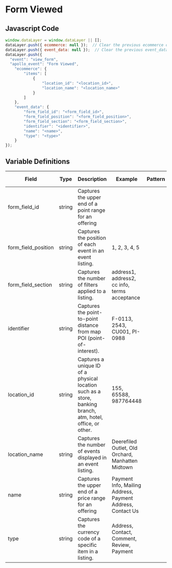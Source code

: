 # Form Viewed

### 

## Javascript Code
```js
window.dataLayer = window.dataLayer || [];
dataLayer.push({ ecommerce: null });  // Clear the previous ecommerce object.
dataLayer.push({ event_data: null });  // Clear the previous event_data object.
dataLayer.push({
  "event": "view_form",
  "apollo_event": "Form Viewed",
    "ecommerce": {
        "items": [
            {
                "location_id": "<location_id>",
                "location_name": "<location_name>"
            }
        ]
    },
    "event_data": {
        "form_field_id": "<form_field_id>",
        "form_field_position": "<form_field_position>",
        "form_field_section": "<form_field_section>",
        "identifier": "<identifier>",
        "name": "<name>",
        "type": "<type>"
    }
});
```

## Variable Definitions

|Field|Type|Description|Example|Pattern|Min Length|Max Length|Minimum|Maximum|Multiple Of|
| --- | --- | --- | --- | --- | --- | --- | --- | --- | --- |
|form_field_id|string|Captures the upper end of a point range for an offering||||||||
|form_field_position|string|Captures the position of each event in an event listing.|1, 2, 3, 4, 5||||1|||
|form_field_section|string|Captures the number of filters applied to a listing.|address1, address2, cc info, terms acceptance|||||||
|identifier|string|Captures the point-to-point distance from map POI \(point-of-interest\).|F-0113, 2543, CU001, PI-0988|||||||
|location_id|string|Captures a unique ID of a physical location such as a store, banking branch, atm, hotel, office, or other.|155, 65588, 987764448|||||||
|location_name|string|Captures the number of events displayed in an event listing.|Deerefiled Outlet, Old Orchard, Manhatten Midtown|||||||
|name|string|Captures the upper end of a price range for an offering|Payment Info, Mailing Address, Payment Address, Contact Us|||||||
|type|string|Captures the currency code of a specific item in a listing.|Address, Contact, Comment, Review, Payment|||||||




